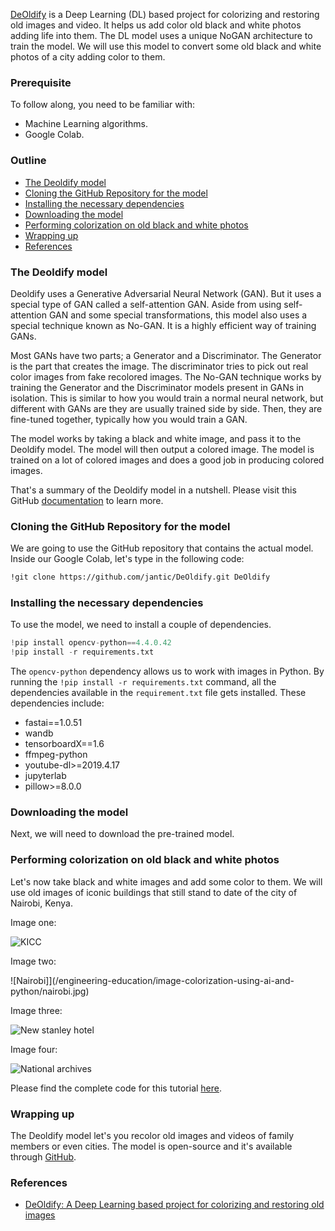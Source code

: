 [DeOldify](https://github.com/jantic/DeOldify) is a Deep Learning (DL) based project for colorizing and restoring old images and video. It helps us add color old black and white photos adding life into them. The DL model uses a unique NoGAN architecture to train the model. We will use this model to convert some old black and white photos of a city adding color to them.

### Prerequisite
To follow along, you need to be familiar with:
- Machine Learning algorithms.
- Google Colab.

### Outline
- [The Deoldify model](#the-deoldify-model)
- [Cloning the GitHub Repository for the model](#cloning-the-github-repository-for-the-model)
- [Installing the necessary dependencies](#installing-the-necessary-dependencies)
- [Downloading the model](#downloading-the-model)
- [Performing colorization on old black and white photos](#performing-colorization-on-old-black-and-white-photos)
- [Wrapping up](#wrapping-up)
- [References](#references)

### The Deoldify model 
Deoldify uses a Generative Adversarial Neural Network (GAN). But it uses a special type of GAN called a self-attention GAN. Aside from using self-attention GAN and some special transformations, this model also uses a special technique known as No-GAN. It is a highly efficient way of training GANs.

Most GANs have two parts; a Generator and a Discriminator. The Generator is the part that creates the image. The discriminator tries to pick out real color images from fake recolored images. The No-GAN technique works by training the Generator and the Discriminator models present in GANs in isolation. This is similar to how you would train a normal neural network, but different with GANs are they are usually trained side by side. Then, they are fine-tuned together, typically how you would train a GAN.   

The model works by taking a black and white image, and pass it to the Deoldify model. The model will then output a colored image. The model is trained on a lot of colored images and does a good job in producing colored images.

That's a summary of the Deoldify model in a nutshell. Please visit this GitHub [documentation](https://github.com/jantic/DeOldify) to learn more. 

### Cloning the GitHub Repository for the model
We are going to use the GitHub repository that contains the actual model. Inside our Google Colab, let's type in the following code:

```bash
!git clone https://github.com/jantic/DeOldify.git DeOldify
```

### Installing the necessary dependencies
To use the model, we need to install a couple of dependencies.

```python
!pip install opencv-python==4.4.0.42
!pip install -r requirements.txt
```

The `opencv-python` dependency allows us to work with images in Python. By running the `!pip install -r requirements.txt` command, all the dependencies available in the `requirement.txt` file gets installed. These dependencies include:

- fastai==1.0.51
- wandb
- tensorboardX==1.6
- ffmpeg-python
- youtube-dl>=2019.4.17
- jupyterlab
- pillow>=8.0.0

### Downloading the model
Next, we will need to download the pre-trained model.

### Performing colorization on old black and white photos 
Let's now take black and white images and add some color to them. We will use old images of iconic buildings that still stand to date of the city of Nairobi, Kenya.

Image one:

![KICC](/engineering-education/image-colorization-using-ai-and-python/kicc.jpg)

Image two:

![Nairobi]](/engineering-education/image-colorization-using-ai-and-python/nairobi.jpg)

Image three:

![New stanley hotel](/engineering-education/image-colorization-using-ai-and-python/new-stanley-hotel.jpg)

Image four:

![National archives](/engineering-education/image-colorization-using-ai-and-python/national-archives.jpg)


Please find the complete code for this tutorial [here](https://colab.research.google.com/drive/1bh15liSGDkUMwez4xNH1kG6ETFxQVlZ6?usp=sharing).

### Wrapping up
The Deoldify model let's you recolor old images and videos of family members or even cities. The model is open-source and it's available through [GitHub](https://github.com/jantic/DeOldify).

### References
- [DeOldify: A Deep Learning based project for colorizing and restoring old images](https://github.com/jantic/DeOldify)